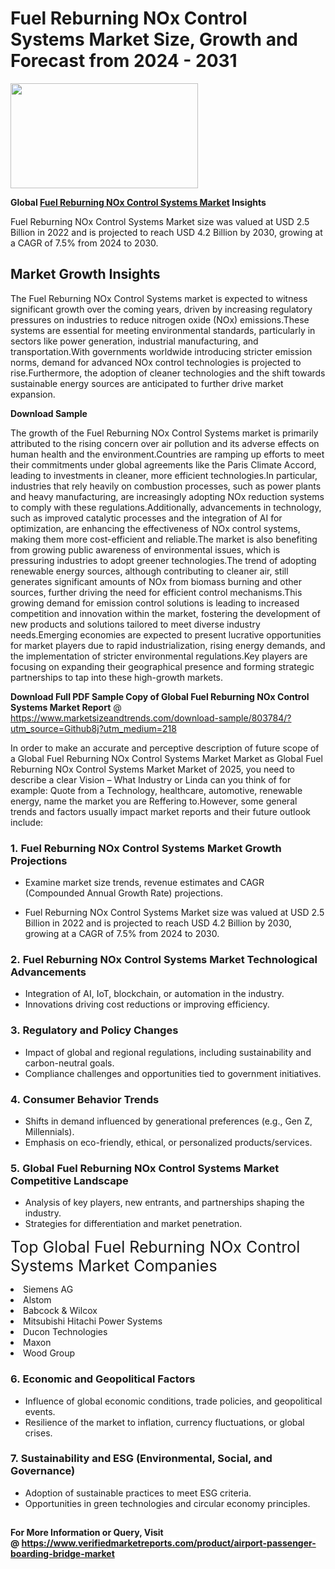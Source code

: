 <H1>Fuel Reburning NOx Control Systems Market Size, Growth and Forecast from 2024 - 2031</H1><img class="aligncenter size-medium wp-image-584254" src="https://thirdeyenews.in/wp-content/uploads/2024/09/Global-Market-Research-300x168.jpeg" alt="" width="300" height="168" /><p><strong>Global&nbsp;<a href="https://www.marketsizeandtrends.com/download-sample/803784/?utm_source=Github8j?utm_medium=218">Fuel Reburning NOx Control Systems Market</a> Insights</strong></p><p>Fuel Reburning NOx Control Systems Market size was valued at USD 2.5 Billion in 2022 and is projected to reach USD 4.2 Billion by 2030, growing at a CAGR of 7.5% from 2024 to 2030.</p><p><h2>Market Growth Insights</h2> <p>The Fuel Reburning NOx Control Systems market is expected to witness significant growth over the coming years, driven by increasing regulatory pressures on industries to reduce nitrogen oxide (NOx) emissions.These systems are essential for meeting environmental standards, particularly in sectors like power generation, industrial manufacturing, and transportation.With governments worldwide introducing stricter emission norms, demand for advanced NOx control technologies is projected to rise.Furthermore, the adoption of cleaner technologies and the shift towards sustainable energy sources are anticipated to further drive market expansion.</p> <p><strong>Download Sample</strong></p> <p>The growth of the Fuel Reburning NOx Control Systems market is primarily attributed to the rising concern over air pollution and its adverse effects on human health and the environment.Countries are ramping up efforts to meet their commitments under global agreements like the Paris Climate Accord, leading to investments in cleaner, more efficient technologies.In particular, industries that rely heavily on combustion processes, such as power plants and heavy manufacturing, are increasingly adopting NOx reduction systems to comply with these regulations.Additionally, advancements in technology, such as improved catalytic processes and the integration of AI for optimization, are enhancing the effectiveness of NOx control systems, making them more cost-efficient and reliable.The market is also benefiting from growing public awareness of environmental issues, which is pressuring industries to adopt greener technologies.The trend of adopting renewable energy sources, although contributing to cleaner air, still generates significant amounts of NOx from biomass burning and other sources, further driving the need for efficient control mechanisms.This growing demand for emission control solutions is leading to increased competition and innovation within the market, fostering the development of new products and solutions tailored to meet diverse industry needs.Emerging economies are expected to present lucrative opportunities for market players due to rapid industrialization, rising energy demands, and the implementation of stricter environmental regulations.Key players are focusing on expanding their geographical presence and forming strategic partnerships to tap into these high-growth markets.<p><span class=""><strong>Download Full PDF Sample Copy of Global Fuel Reburning NOx Control Systems Market Report</strong> @ <a href="https://www.marketsizeandtrends.com/download-sample/803784/?utm_source=Github8j?utm_medium=218" target="_blank">https://www.marketsizeandtrends.com/download-sample/803784/?utm_source=Github8j?utm_medium=218</a></span></p><p>In order to make an accurate and perceptive description of future scope of a Global&nbsp;Fuel Reburning NOx Control Systems Market Market as Global&nbsp;Fuel Reburning NOx Control Systems Market Market of 2025, you need to describe a clear Vision &ndash; What Industry or Linda can you think of for example: Quote from a Technology, healthcare, automotive, renewable energy, name the market you are Reffering to.However, some general trends and factors usually impact market reports and their future outlook include:</p><h3>1.&nbsp;<strong>Fuel Reburning NOx Control Systems Market Growth Projections</strong></h3><ul><li>Examine market size trends, revenue estimates and CAGR (Compounded Annual Growth Rate) projections.</li><li><p>Fuel Reburning NOx Control Systems Market size was valued at USD 2.5 Billion in 2022 and is projected to reach USD 4.2 Billion by 2030, growing at a CAGR of 7.5% from 2024 to 2030.</p></li></ul><h3>2.&nbsp;<strong>Fuel Reburning NOx Control Systems Market Technological Advancements</strong></h3><ul><li>Integration of AI, IoT, blockchain, or automation in the industry.</li><li>Innovations driving cost reductions or improving efficiency.</li></ul><h3>3.&nbsp;<strong>Regulatory and Policy Changes</strong></h3><ul><li>Impact of global and regional regulations, including sustainability and carbon-neutral goals.</li><li>Compliance challenges and opportunities tied to government initiatives.</li></ul><h3>4.&nbsp;<strong>Consumer Behavior Trends</strong></h3><ul><li>Shifts in demand influenced by generational preferences (e.g., Gen Z, Millennials).</li><li>Emphasis on eco-friendly, ethical, or personalized products/services.</li></ul><h3>5.&nbsp;<strong>Global Fuel Reburning NOx Control Systems Market Competitive Landscape</strong></h3><ul><li>Analysis of key players, new entrants, and partnerships shaping the industry.</li><li>Strategies for differentiation and market penetration.</li></ul><p data-pm-slice="1 1 []"><span style="color: inherit; font-family: inherit; font-size: 25px;">Top Global Fuel Reburning NOx Control Systems Market Companies</span></p><div class="" data-test-id=""><p><li>Siemens AG</li><li> Alstom</li><li> Babcock & Wilcox</li><li> Mitsubishi Hitachi Power Systems</li><li> Ducon Technologies</li><li> Maxon</li><li> Wood Group</li></p></div><h3>6.&nbsp;<strong>Economic and Geopolitical Factors</strong></h3><ul><li>Influence of global economic conditions, trade policies, and geopolitical events.</li><li>Resilience of the market to inflation, currency fluctuations, or global crises.</li></ul><h3>7.&nbsp;<strong>Sustainability and ESG (Environmental, Social, and Governance)</strong></h3><ul><li>Adoption of sustainable practices to meet ESG criteria.</li><li>Opportunities in green technologies and circular economy principles.</li></ul><h2><strong style="font-size: 14px;">For More Information or Query, Visit @&nbsp;</strong><a style="background-color: #ffffff; font-size: 14px;" href="https://www.marketsizeandtrends.com/report/fuel-reburning-nox-control-systems-market/" target="_blank">https://www.verifiedmarketreports.com/product/airport-passenger-boarding-bridge-market</a></h2>